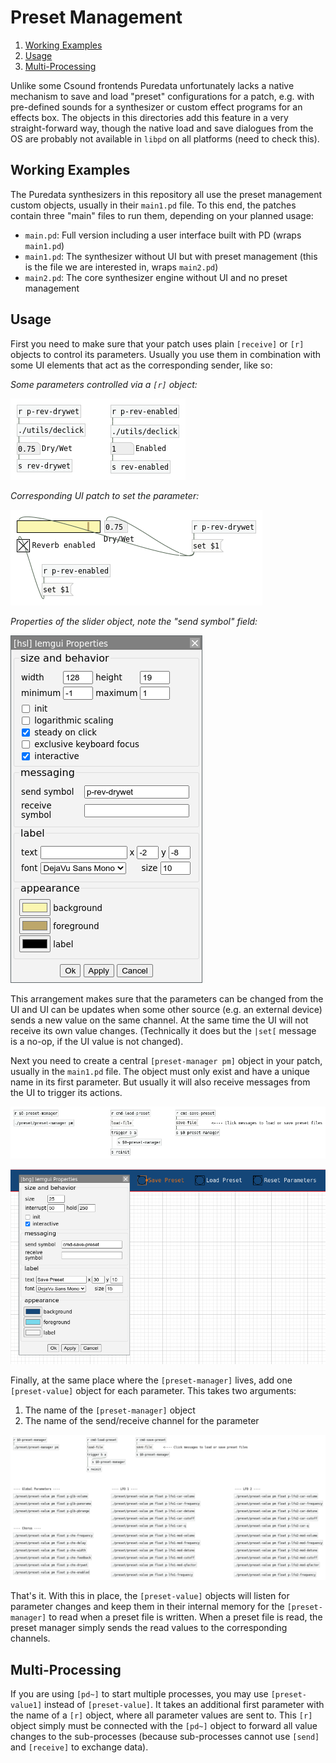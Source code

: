 Preset Management
=================

1. [Working Examples](#working-examples)
1. [Usage](#usage)
1. [Multi-Processing](#multi-processing)

Unlike some Csound frontends Puredata unfortunately lacks a native mechanism
to save and load "preset" configurations for a patch, e.g. with pre-defined
sounds for a synthesizer or custom effect programs for an effects box. The
objects in this directories add this feature in a very straight-forward way,
though the native load and save dialogues from the OS are probably not available
in `libpd` on all platforms (need to check this).

Working Examples
----------------

The Puredata synthesizers in this repository all use the preset management
custom objects, usually in their `main1.pd` file. To this end, the patches
contain three "main" files to run them, depending on your planned usage:

 * `main.pd`: Full version including a user interface built with PD (wraps `main1.pd`)
 * `main1.pd`: The synthesizer without UI but with preset management (this is the
   file we are interested in, wraps `main2.pd`)
 * `main2.pd`: The core synthesizer engine without UI and no preset management

Usage
-----

First you need to make sure that your patch uses plain `[receive]` or `[r]`
objects to control its parameters. Usually you use them in combination with
some UI elements that act as the corresponding sender, like so:

_Some parameters controlled via a `[r]` object:_

![](Screenshots/Parameters.png?raw=true)

_Corresponding UI patch to set the parameter:_

![](Screenshots/UI%20Patch.png?raw=true)

_Properties of the slider object, note the "send symbol" field:_

![](Screenshots/Slider%20Properties.png?raw=true)

This arrangement makes sure that the parameters can be changed from the UI and
UI can be updates when some other source (e.g. an external device) sends a new
value on the same channel. At the same time the UI will not receive its own
value changes. (Technically it does but the `|set[` message is a no-op, if the
UI value is not changed).

Next you need to create a central `[preset-manager pm]` object in your patch,
usually in the `main1.pd` file. The object must only exist and have a unique name
in its first parameter. But usually it will also receive messages from the UI
to trigger its actions.

![](Screenshots/Preset%20Manager%20Instance.png?raw=true)

![](Screenshots/Preset%20Manager%20UI.png?raw=true)

Finally, at the same place where the `[preset-manager]` lives, add one
`[preset-value]` object for each parameter. This takes two arguments:

1. The name of the `[preset-manager]` object
1. The name of the send/receive channel for the parameter

![](Screenshots/Preset%20Values.png?raw=true)

That's it. With this in place, the `[preset-value]` objects will listen for
parameter changes and keep them in their internal memory for the `[preset-manager]`
to read when a preset file is written. When a preset file is read, the preset
manager simply sends the read values to the corresponding channels.

Multi-Processing
----------------

If you are using `[pd~]` to start multiple processes, you may use `[preset-value1]`
instead of `[preset-value]`. It takes an additional first parameter with the name
of a `[r]` object, where all parameter values are sent to. This `[r]` object simply
must be connected with the `[pd~]` object to forward all value changes to the
sub-processes (because sub-processes cannot use `[send]` and `[receive]` to exchange
data).
